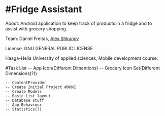#Fridge Assistant
=========

About: Android application to keep track of products in a fridge and
to assist with grocery shopping.

Team: Daniel Freitas, <a href="alexshkunov.com" >Alex Shkunov</a>

License: GNU GENERAL PUBLIC LICENSE

Haaga-Helia University of applied sciences, Mobile development course.

#Task List
	-- App Icon(Different Dimentions)
	-- Grocery Icon Set(Different Dimensions(?))

	-- ContentProvider
	-- Create Initial Project #DONE
	-- Create Models
	-- Basic List layout 
	-- Database stuff
	-- App Behaviour
	-- Statistics(?)
